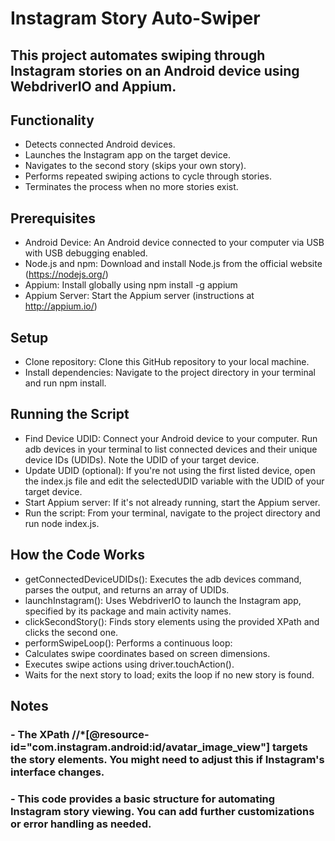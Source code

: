 # Instagram Story Auto-Swiper
## This project automates swiping through Instagram stories on an Android device using WebdriverIO and Appium.

## Functionality
- Detects connected Android devices.
- Launches the Instagram app on the target device.
- Navigates to the second story (skips your own story).
- Performs repeated swiping actions to cycle through stories.
- Terminates the process when no more stories exist.
  
## Prerequisites
- Android Device: An Android device connected to your computer via USB with USB debugging enabled.
- Node.js and npm: Download and install Node.js from the official website (https://nodejs.org/)
- Appium: Install globally using npm install -g appium
- Appium Server: Start the Appium server (instructions at http://appium.io/)

## Setup
- Clone repository: Clone this GitHub repository to your local machine.
- Install dependencies: Navigate to the project directory in your terminal and run npm install.
  
## Running the Script
- Find Device UDID: Connect your Android device to your computer. Run adb devices in your terminal to list connected devices and their unique device IDs (UDIDs). Note the UDID of your target device.
- Update UDID (optional): If you're not using the first listed device, open the index.js file and edit the selectedUDID variable with the UDID of your target device.
- Start Appium server: If it's not already running, start the Appium server.
- Run the script: From your terminal, navigate to the project directory and run node index.js.
  
## How the Code Works
- getConnectedDeviceUDIDs(): Executes the adb devices command, parses the output, and returns an array of UDIDs.
- launchInstagram(): Uses WebdriverIO to launch the Instagram app, specified by its package and main activity names.
- clickSecondStory(): Finds story elements using the provided XPath and clicks the second one.
- performSwipeLoop(): Performs a continuous loop:
- Calculates swipe coordinates based on screen dimensions.
- Executes swipe actions using driver.touchAction().
- Waits for the next story to load; exits the loop if no new story is found.

## Notes
### - The XPath //*[@resource-id="com.instagram.android:id/avatar_image_view"] targets the story elements. You might need to adjust this if Instagram's interface changes.
### - This code provides a basic structure for automating Instagram story viewing. You can add further customizations or error handling as needed.

